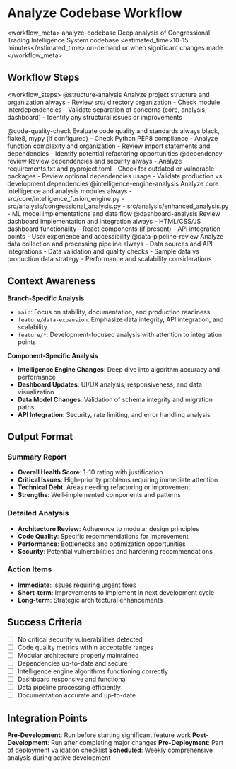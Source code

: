 # Analyze Codebase Workflow

<workflow_meta>
  <name>analyze-codebase</name>
  <description>Deep analysis of Congressional Trading Intelligence System codebase</description>
  <estimated_time>10-15 minutes</estimated_time>
  <frequency>on-demand or when significant changes made</frequency>
</workflow_meta>

## Workflow Steps

<workflow_steps>
  <step number="1">
    <command>@structure-analysis</command>
    <description>Analyze project structure and organization</description>
    <condition>always</condition>
    <actions>
      - Review src/ directory organization
      - Check module interdependencies
      - Validate separation of concerns (core, analysis, dashboard)
      - Identify any structural issues or improvements
    </actions>
  </step>
  
  <step number="2">
    <command>@code-quality-check</command>
    <description>Evaluate code quality and standards</description>
    <condition>always</condition>
    <tools>black, flake8, mypy (if configured)</tools>
    <actions>
      - Check Python PEP8 compliance
      - Analyze function complexity and organization
      - Review import statements and dependencies
      - Identify potential refactoring opportunities
    </actions>
  </step>
  
  <step number="3">
    <command>@dependency-review</command>
    <description>Review dependencies and security</description>
    <condition>always</condition>
    <actions>
      - Analyze requirements.txt and pyproject.toml
      - Check for outdated or vulnerable packages
      - Review optional dependencies usage
      - Validate production vs development dependencies
    </actions>
  </step>
  
  <step number="4">
    <command>@intelligence-engine-analysis</command>
    <description>Analyze core intelligence and analysis modules</description>
    <condition>always</condition>
    <focus_areas>
      - src/core/intelligence_fusion_engine.py
      - src/analysis/congressional_analysis.py
      - src/analysis/enhanced_analysis.py
      - ML model implementations and data flow
    </focus_areas>
  </step>
  
  <step number="5">
    <command>@dashboard-analysis</command>
    <description>Review dashboard implementation and integration</description>
    <condition>always</condition>
    <focus_areas>
      - HTML/CSS/JS dashboard functionality
      - React components (if present)
      - API integration points
      - User experience and accessibility
    </focus_areas>
  </step>
  
  <step number="6">
    <command>@data-pipeline-review</command>
    <description>Analyze data collection and processing pipeline</description>
    <condition>always</condition>
    <focus_areas>
      - Data sources and API integrations
      - Data validation and quality checks
      - Sample data vs production data strategy
      - Performance and scalability considerations
    </focus_areas>
  </step>
</workflow_steps>

## Context Awareness

**Branch-Specific Analysis**
- `main`: Focus on stability, documentation, and production readiness
- `feature/data-expansion`: Emphasize data integrity, API integration, and scalability
- `feature/*`: Development-focused analysis with attention to integration points

**Component-Specific Analysis**
- **Intelligence Engine Changes**: Deep dive into algorithm accuracy and performance
- **Dashboard Updates**: UI/UX analysis, responsiveness, and data visualization
- **Data Model Changes**: Validation of schema integrity and migration paths
- **API Integration**: Security, rate limiting, and error handling analysis

## Output Format

### Summary Report
- **Overall Health Score**: 1-10 rating with justification
- **Critical Issues**: High-priority problems requiring immediate attention
- **Technical Debt**: Areas needing refactoring or improvement
- **Strengths**: Well-implemented components and patterns

### Detailed Analysis
- **Architecture Review**: Adherence to modular design principles
- **Code Quality**: Specific recommendations for improvement
- **Performance**: Bottlenecks and optimization opportunities
- **Security**: Potential vulnerabilities and hardening recommendations

### Action Items
- **Immediate**: Issues requiring urgent fixes
- **Short-term**: Improvements to implement in next development cycle
- **Long-term**: Strategic architectural enhancements

## Success Criteria

- [ ] No critical security vulnerabilities detected
- [ ] Code quality metrics within acceptable ranges
- [ ] Modular architecture properly maintained
- [ ] Dependencies up-to-date and secure
- [ ] Intelligence engine algorithms functioning correctly
- [ ] Dashboard responsive and functional
- [ ] Data pipeline processing efficiently
- [ ] Documentation accurate and up-to-date

## Integration Points

**Pre-Development**: Run before starting significant feature work
**Post-Development**: Run after completing major changes
**Pre-Deployment**: Part of deployment validation checklist
**Scheduled**: Weekly comprehensive analysis during active development
